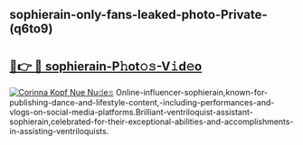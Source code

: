 ## sophierain-only-fans​-leaked-photo​-Private-(q6to9)


# <h2><a href="https://mediaupload.pro?title=sophierain&ref=git">🔗👉 🔴 sophierain-P𝚑ot𝚘𝚜-V𝚒d𝚎o</a></h2>

[![Corinna Kopf Nue Nu𝚍e𝚜](https://i.imgur.com/0qMVB7G.gif)](https://mediaupload.pro?title=sophierain&ref=git)
Online-influencer-sophierain,known-for-publishing-dance-and-lifestyle-content,-including-performances-and-vlogs-on-social-media-platforms.Brilliant-ventriloquist-assistant-sophierain,celebrated-for-their-exceptional-abilities-and-accomplishments-in-assisting-ventriloquists.  